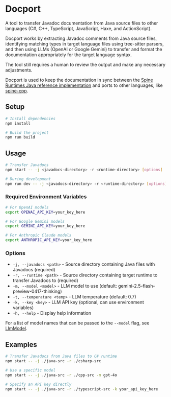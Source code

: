 # Docport

A tool to transfer Javadoc documentation from Java source files to other languages (C#, C++, TypeScript, JavaScript, Haxe, and ActionScript).

Docport works by extracting Javadoc comments from Java source files, identifying matching types in target language files using tree-sitter parsers, and then using LLMs (OpenAI or Google Gemini) to transfer and format the documentation appropriately for the target language syntax.

The tool still requires a human to review the output and make any necessary adjustments.

Docport is used to keep the documentation in sync between the [Spine Runtimes Java reference implementation](https://github.com/EsotericSoftware/spine-runtimes/tree/4.2/spine-libgdx/spine-libgdx) and ports to other languages, like [spine-cpp](https://github.com/EsotericSoftware/spine-runtimes/tree/4.2/spine-cpp/spine-cpp).

## Setup

```bash
# Install dependencies
npm install

# Build the project
npm run build
```

## Usage

```bash
# Transfer Javadocs
npm start -- -j <javadocs-directory> -r <runtime-directory> [options]

# During development
npm run dev -- -j <javadocs-directory> -r <runtime-directory> [options]
```

### Required Environment Variables

```bash
# For OpenAI models
export OPENAI_API_KEY=your_key_here

# For Google Gemini models
export GEMINI_API_KEY=your_key_here

# For Anthropic Claude models
export ANTHROPIC_API_KEY=your_key_here
```

### Options

- `-j, --javadocs <path>` - Source directory containing Java files with Javadocs (required)
- `-r, --runtime <path>` - Source directory containing target runtime to transfer Javadocs to (required)
- `-m, --model <model>` - LLM model to use (default: gemini-2.5-flash-preview-0417-thinking)
- `-t, --temperature <temp>` - LLM temperature (default: 0.7)
- `-k, --key <key>` - LLM API key (optional, can use environment variables)
- `-h, --help` - Display help information

For a list of model names that can be passed to the `--model` flag, see [LlmModel](./src/llm/models.ts).

## Examples

```bash
# Transfer Javadocs from Java files to C# runtime
npm start -- -j ./java-src -r ./csharp-src

# Use a specific model
npm start -- -j ./java-src -r ./cpp-src -m gpt-4o

# Specify an API key directly
npm start -- -j ./java-src -r ./typescript-src -k your_api_key_here
```